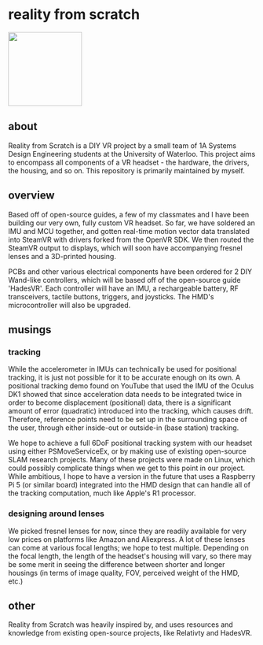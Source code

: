 # reality from scratch
<img src="https://github.com/kennynahh/reality-from-scratch/assets/86166209/60a159f4-3cd3-422a-b64f-7fdb6bef2cae" width="150" height="150">

## about

Reality from Scratch is a DIY VR project by a small team of 1A Systems Design Engineering students at the University of Waterloo. This project aims to encompass all components of a VR headset - the hardware, the drivers, the housing, and so on. This repository is primarily maintained by myself.

## overview

Based off of open-source guides, a few of my classmates and I have been building our very own, fully custom VR headset. So far, we have soldered an IMU and MCU together, and gotten real-time motion vector data translated into SteamVR with drivers forked from the OpenVR SDK. We then routed the SteamVR output to displays, which will soon have accompanying fresnel lenses and a 3D-printed housing.

PCBs and other various electrical components have been ordered for 2 DIY Wand-like controllers, which will be based off of the open-source guide 'HadesVR'. Each controller will have an IMU, a rechargeable battery, RF transceivers, tactile buttons, triggers, and joysticks. The HMD's microcontroller will also be upgraded.

## musings

### tracking

While the accelerometer in IMUs can technically be used for positional tracking, it is just not possible for it to be accurate enough on its own. A positional tracking demo found on YouTube that used the IMU of the Oculus DK1 showed that since acceleration data needs to be integrated twice in order to become displacement (positional) data, there is a significant amount of error (quadratic) introduced into the tracking, which causes drift. Therefore, reference points need to be set up in the surrounding space of the user, through either inside-out or outside-in (base station) tracking.

We hope to achieve a full 6DoF positional tracking system with our headset using either PSMoveServiceEx, or by making use of existing open-source SLAM research projects. Many of these projects were made on Linux, which could possibly complicate things when we get to this point in our project. While ambitious, I hope to have a version in the future that uses a Raspberry Pi 5 (or similar board) integrated into the HMD design that can handle all of the tracking computation, much like Apple's R1 processor.

### designing around lenses

We picked fresnel lenses for now, since they are readily available for very low prices on platforms like Amazon and Aliexpress. A lot of these lenses can come at various focal lengths; we hope to test multiple. Depending on the focal length, the length of the headset's housing will vary, so there may be some merit in seeing the difference between shorter and longer housings (in terms of image quality, FOV, perceived weight of the HMD, etc.)

## other

Reality from Scratch was heavily inspired by, and uses resources and knowledge from existing open-source projects, like Relativty and HadesVR.
